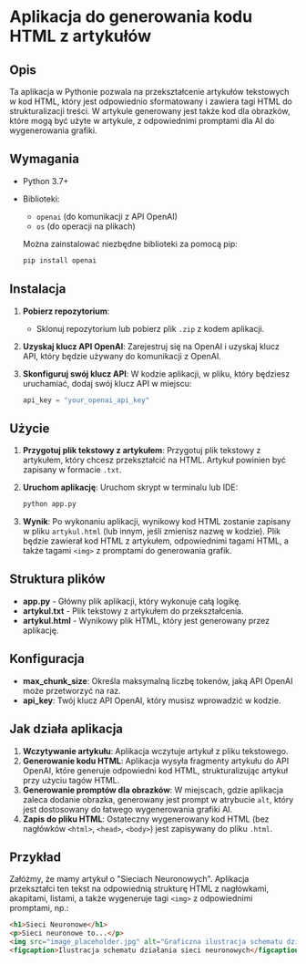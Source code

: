 # Aplikacja do generowania kodu HTML z artykułów

## Opis

Ta aplikacja w Pythonie pozwala na przekształcenie artykułów tekstowych w kod HTML, który jest odpowiednio sformatowany i zawiera tagi HTML do strukturalizacji treści. W artykule generowany jest także kod dla obrazków, które mogą być użyte w artykule, z odpowiednimi promptami dla AI do wygenerowania grafiki. 


## Wymagania

- Python 3.7+
- Biblioteki:
  - `openai` (do komunikacji z API OpenAI)
  - `os` (do operacji na plikach)
  
  Można zainstalować niezbędne biblioteki za pomocą pip:
  
  ```bash
  pip install openai
  ```

## Instalacja

1. **Pobierz repozytorium**:
   - Sklonuj repozytorium lub pobierz plik `.zip` z kodem aplikacji.

2. **Uzyskaj klucz API OpenAI**:
   Zarejestruj się na OpenAI i uzyskaj klucz API, który będzie używany do komunikacji z OpenAI.

3. **Skonfiguruj swój klucz API**:
   W kodzie aplikacji, w pliku, który będziesz uruchamiać, dodaj swój klucz API w miejscu:
   
   ```python
   api_key = "your_openai_api_key"
   ```

## Użycie

1. **Przygotuj plik tekstowy z artykułem**:
   Przygotuj plik tekstowy z artykułem, który chcesz przekształcić na HTML. Artykuł powinien być zapisany w formacie `.txt`.

2. **Uruchom aplikację**:
   Uruchom skrypt w terminalu lub IDE:

   ```bash
   python app.py
   ```

3. **Wynik**:
   Po wykonaniu aplikacji, wynikowy kod HTML zostanie zapisany w pliku `artykul.html` (lub innym, jeśli zmienisz nazwę w kodzie). Plik będzie zawierał kod HTML z artykułem, odpowiednimi tagami HTML, a także tagami `<img>` z promptami do generowania grafik.

## Struktura plików

- **app.py** - Główny plik aplikacji, który wykonuje całą logikę.
- **artykul.txt** - Plik tekstowy z artykułem do przekształcenia.
- **artykul.html** - Wynikowy plik HTML, który jest generowany przez aplikację.

## Konfiguracja

- **max_chunk_size**: Określa maksymalną liczbę tokenów, jaką API OpenAI może przetworzyć na raz.
- **api_key**: Twój klucz API OpenAI, który musisz wprowadzić w kodzie.

## Jak działa aplikacja

1. **Wczytywanie artykułu**: Aplikacja wczytuje artykuł z pliku tekstowego.
2. **Generowanie kodu HTML**: Aplikacja wysyła fragmenty artykułu do API OpenAI, które generuje odpowiedni kod HTML, strukturalizując artykuł przy użyciu tagów HTML.
3. **Generowanie promptów dla obrazków**: W miejscach, gdzie aplikacja zaleca dodanie obrazka, generowany jest prompt w atrybucie `alt`, który jest dostosowany do łatwego wygenerowania grafiki AI.
4. **Zapis do pliku HTML**: Ostateczny wygenerowany kod HTML (bez nagłówków `<html>`, `<head>`, `<body>`) jest zapisywany do pliku `.html`.

## Przykład

Załóżmy, że mamy artykuł o "Sieciach Neuronowych". Aplikacja przekształci ten tekst na odpowiednią strukturę HTML z nagłówkami, akapitami, listami, a także wygeneruje tagi `<img>` z odpowiednimi promptami, np.:

```html
<h1>Sieci Neuronowe</h1>
<p>Sieci neuronowe to...</p>
<img src="image_placeholder.jpg" alt="Graficzna ilustracja schematu działania sieci neuronowych, przedstawiająca warstwy wejściowe, ukryte i wyjściowe w formie diagramu z ikonami w stylu minimalistycznym, na białym tle">
<figcaption>Ilustracja schematu działania sieci neuronowych</figcaption>
```
